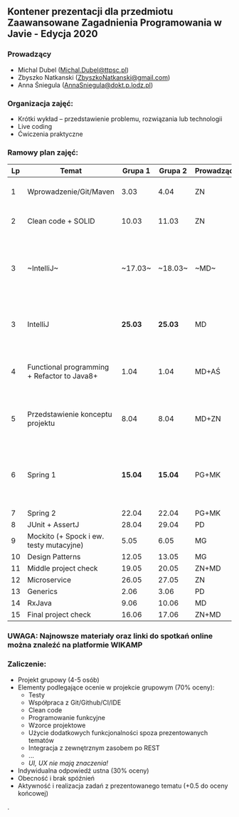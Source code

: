 ## Kontener prezentacji dla przedmiotu Zaawansowane Zagadnienia Programowania w Javie - Edycja 2020

### Prowadzący 
- Michal Dubel (Michal.Dubel@ttpsc.pl)
- Zbyszko Natkanski (ZbyszkoNatkanski@gmail.com)
- Anna Śniegula (AnnaSniegula@dokt.p.lodz.pl)

### Organizacja zajęć:
- Krótki wykład – przedstawienie problemu, rozwiązania lub technologii
- Live coding
- Ćwiczenia praktyczne

### Ramowy plan zajęć: 
Lp | Temat | Grupa 1 | Grupa 2 | Prowadzący | Uwagi
--- | --- | --- | --- | --- | --- 
1 | Wprowadzenie/Git/Maven | 3.03 | 4.04 | ZN | [Zadania do wykonania](https://github.com/zzpj/pl-java2020/blob/master/Git-Maven.md)
2 | Clean code + SOLID | 10.03 | 11.03 | ZN | [Zadania do wykonania](https://github.com/zzpj/solid2020)
3 | ~IntelliJ~  | ~17.03~ | ~18.03~ | ~MD~ | Zajęcia odwołane - nowy termin **25.03 godz. 8:00**
3 | IntelliJ | **25.03** | **25.03** | MD | (Spotkanie online MS Teams godz. 8.00) 
4 | Functional programming + Refactor to Java8+ | 1.04 | 1.04 | MD+AŚ | (Spotkanie online MS Teams godz. 8:00) 
5 | Przedstawienie konceptu projektu | 8.04 | 8.04 | MD+ZN | (Spotkanie online MS Teams godz. 8:00) 
6 | Spring 1  | **15.04** | **15.04** | PG+MK | (Spotkanie online MS Team godz. 8:00) /ferie wiosenne
7 | Spring 2 | 22.04 | 22.04 | PG+MK |
8 | JUnit + AssertJ | 28.04 | 29.04 | PD |
9 | Mockito (+ Spock i ew. testy mutacyjne) | 5.05 | 6.05 | MG | 
10 | Design Patterns | 12.05 | 13.05 | MG |
11 | Middle project check | 19.05 | 20.05 | ZN+MD |
12 | Microservice | 26.05 | 27.05 | ZN |
13 | Generics | 2.06 | 3.06 | PD |
14 | RxJava | 9.06 | 10.06 | MD |
15 | Final project check | 16.06 | 17.06 | ZN+MD |

### UWAGA: Najnowsze materiały oraz linki do spotkań online można znaleźć na platformie WIKAMP


### Zaliczenie:
- Projekt grupowy (4-5 osób)
- Elementy podlegające ocenie w projekcie grupowym (70% oceny):
  - Testy
  - Współpraca z Git/Github/CI/IDE
  - Clean code
  - Programowanie funkcyjne
  - Wzorce projektowe
  - Użycie dodatkowych funkcjonalności spoza prezentowanych tematów
  - Integracja z zewnętrznym zasobem po REST
  - ...
  - *UI, UX nie mają znaczenia!*
- Indywidualna odpowiedź ustna (30% oceny)
- Obecność i brak spóźnień
- Aktywność i realizacja zadań z prezentowanego tematu (+0.5 do oceny końcowej)



.
